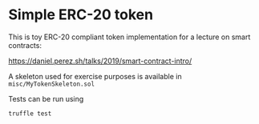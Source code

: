 # Simple ERC-20 token

This is toy ERC-20 compliant token implementation for a lecture on smart contracts:

https://daniel.perez.sh/talks/2019/smart-contract-intro/

A skeleton used for exercise purposes is available in `misc/MyTokenSkeleton.sol`

Tests can be run using

```
truffle test
```
